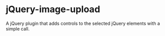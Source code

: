 jQuery-image-upload
===================

A jQuery plugin that adds controls to the selected jQuery elements with a simple call.
